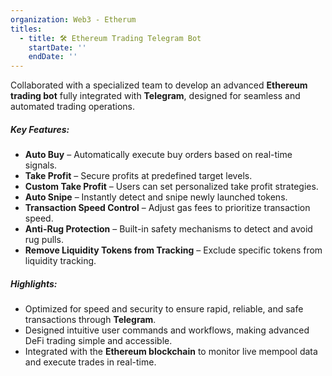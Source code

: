 ```yaml
---
organization: Web3 - Etherum
titles:
  - title: 🛠️ Ethereum Trading Telegram Bot
    startDate: ''
    endDate: ''
---
```



Collaborated with a specialized team to develop an advanced **Ethereum trading bot** fully integrated with **Telegram**, designed for seamless and automated trading operations.

##### Key Features:
- **Auto Buy** – Automatically execute buy orders based on real-time signals.
- **Take Profit** – Secure profits at predefined target levels.
- **Custom Take Profit** – Users can set personalized take profit strategies.
- **Auto Snipe** – Instantly detect and snipe newly launched tokens.
- **Transaction Speed Control** – Adjust gas fees to prioritize transaction speed.
- **Anti-Rug Protection** – Built-in safety mechanisms to detect and avoid rug pulls.
- **Remove Liquidity Tokens from Tracking** – Exclude specific tokens from liquidity tracking.

##### Highlights:
- Optimized for speed and security to ensure rapid, reliable, and safe transactions through **Telegram**.
- Designed intuitive user commands and workflows, making advanced DeFi trading simple and accessible.
- Integrated with the **Ethereum blockchain** to monitor live mempool data and execute trades in real-time.
